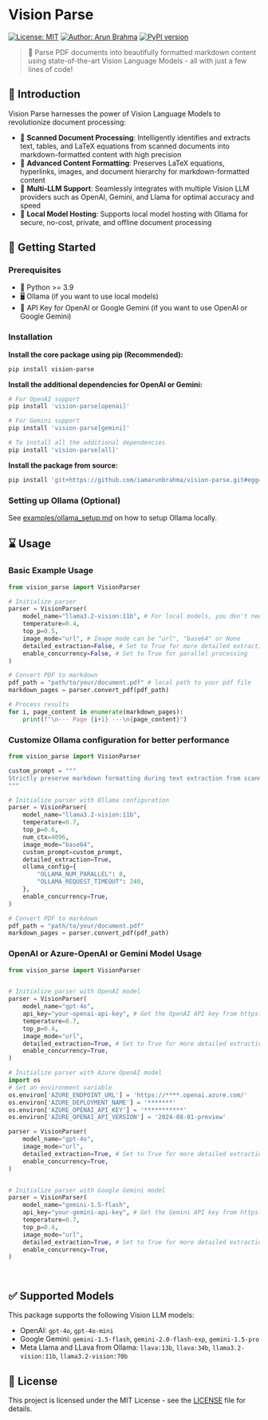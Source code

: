 # Vision Parse

[![License: MIT](https://img.shields.io/badge/License-MIT-green.svg)](https://opensource.org/licenses/MIT)
[![Author: Arun Brahma](https://img.shields.io/badge/Author-Arun%20Brahma-purple)](https://github.com/iamarunbrahma)
[![PyPI version](https://img.shields.io/pypi/v/vision-parse.svg)](https://pypi.org/project/vision-parse/)

> 🚀 Parse PDF documents into beautifully formatted markdown content using state-of-the-art Vision Language Models - all with just a few lines of code!

## 🎯 Introduction

Vision Parse harnesses the power of Vision Language Models to revolutionize document processing:

- 📝 **Scanned Document Processing**: Intelligently identifies and extracts text, tables, and LaTeX equations from scanned documents into markdown-formatted content with high precision
- 🎨 **Advanced Content Formatting**: Preserves LaTeX equations, hyperlinks, images, and document hierarchy for markdown-formatted content
- 🤖 **Multi-LLM Support**: Seamlessly integrates with multiple Vision LLM providers such as OpenAI, Gemini, and Llama for optimal accuracy and speed
- 📁 **Local Model Hosting**: Supports local model hosting with Ollama for secure, no-cost, private, and offline document processing


## 🚀 Getting Started

### Prerequisites

- 🐍 Python >= 3.9
- 🖥️ Ollama (if you want to use local models)
- 🤖 API Key for OpenAI or Google Gemini (if you want to use OpenAI or Google Gemini)

### Installation

**Install the core package using pip (Recommended):**

```bash
pip install vision-parse
```

**Install the additional dependencies for OpenAI or Gemini:**

```bash
# For OpenAI support
pip install 'vision-parse[openai]'
```

```bash
# For Gemini support
pip install 'vision-parse[gemini]'
```

```bash
# To install all the additional dependencies
pip install 'vision-parse[all]'
```

**Install the package from source:**

```bash
pip install 'git+https://github.com/iamarunbrahma/vision-parse.git#egg=vision-parse[all]'
```

### Setting up Ollama (Optional)
See [examples/ollama_setup.md](examples/ollama_setup.md) on how to setup Ollama locally.

## ⌛️ Usage

### Basic Example Usage

```python
from vision_parse import VisionParser

# Initialize parser
parser = VisionParser(
    model_name="llama3.2-vision:11b", # For local models, you don't need to provide the api key
    temperature=0.4,
    top_p=0.5,
    image_mode="url", # Image mode can be "url", "base64" or None
    detailed_extraction=False, # Set to True for more detailed extraction
    enable_concurrency=False, # Set to True for parallel processing
)

# Convert PDF to markdown
pdf_path = "path/to/your/document.pdf" # local path to your pdf file
markdown_pages = parser.convert_pdf(pdf_path)

# Process results
for i, page_content in enumerate(markdown_pages):
    print(f"\n--- Page {i+1} ---\n{page_content}")
```

### Customize Ollama configuration for better performance

```python
from vision_parse import VisionParser

custom_prompt = """
Strictly preserve markdown formatting during text extraction from scanned document.
"""

# Initialize parser with Ollama configuration
parser = VisionParser(
    model_name="llama3.2-vision:11b",
    temperature=0.7,
    top_p=0.6,
    num_ctx=4096,
    image_mode="base64",
    custom_prompt=custom_prompt,
    detailed_extraction=True,
    ollama_config={
        "OLLAMA_NUM_PARALLEL": 8,
        "OLLAMA_REQUEST_TIMEOUT": 240,
    },
    enable_concurrency=True,
)

# Convert PDF to markdown
pdf_path = "path/to/your/document.pdf"
markdown_pages = parser.convert_pdf(pdf_path)
```

### OpenAI or Azure-OpenAI or Gemini Model Usage

```python
from vision_parse import VisionParser


# Initialize parser with OpenAI model
parser = VisionParser(
    model_name="gpt-4o",
    api_key="your-openai-api-key", # Get the OpenAI API key from https://platform.openai.com/api-keys
    temperature=0.7,
    top_p=0.4,
    image_mode="url",
    detailed_extraction=True, # Set to True for more detailed extraction
    enable_concurrency=True,
)

# Initialize parser with Azure OpenAI model
import os
# Set an environment variable
os.environ['AZURE_ENDPOINT_URL'] = 'https://****.openai.azure.com/'
os.environ['AZURE_DEPLOYMENT_NAME'] = '*******'
os.environ['AZURE_OPENAI_API_KEY'] = '***********' 
os.environ['AZURE_OPENAI_API_VERSION'] = '2024-08-01-preview' 

parser = VisionParser(
    model_name="gpt-4o",
    image_mode="url",
    detailed_extraction=True, # Set to True for more detailed extraction
    enable_concurrency=True,
)


# Initialize parser with Google Gemini model
parser = VisionParser(
    model_name="gemini-1.5-flash",
    api_key="your-gemini-api-key", # Get the Gemini API key from https://aistudio.google.com/app/apikey
    temperature=0.7,
    top_p=0.4,
    image_mode="url",
    detailed_extraction=True, # Set to True for more detailed extraction
    enable_concurrency=True,
)




```

## ✅ Supported Models

This package supports the following Vision LLM models:

- OpenAI: `gpt-4o`, `gpt-4o-mini`
- Google Gemini: `gemini-1.5-flash`, `gemini-2.0-flash-exp`, `gemini-1.5-pro`
- Meta Llama and LLava from Ollama: `llava:13b`, `llava:34b`, `llama3.2-vision:11b`, `llama3.2-vision:70b`

## 📄 License

This project is licensed under the MIT License - see the [LICENSE](LICENSE) file for details.
